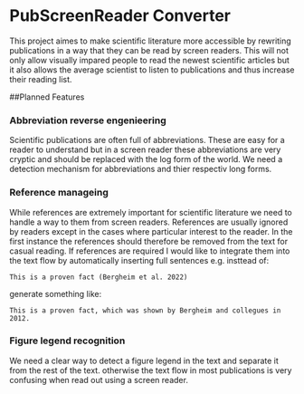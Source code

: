 # PubScreenReader Converter
This project aimes to make scientific literature more accessible by rewriting publications in a way that they can be read by screen readers. This will not only allow visually impared people to read the newest scientific articles but it also allows the average scientist to listen to publications and thus increase their reading list.

##Planned Features

### Abbreviation reverse engenieering
Scientific publications are often full of abbreviations. These are easy for a reader to understand but in a screen reader these abbreviations are very cryptic and should be replaced with the log form of the world.
We need a detection mechanism for abbreviations and thier respectiv long forms.

### Reference manageing
While references are extremely important for scientific literature we need to handle a way to them from screen readers. References are usually ignored by readers except in the cases where particular interest to the reader.
In the first instance the references should therefore be removed from the text for casual reading. 
If references are required I would like to integrate them into the text flow by automatically inserting full sentences e.g. insttead of:

`This is a proven fact (Bergheim et al. 2022)`

generate something like:

`This is a proven fact, which was shown by Bergheim and collegues in 2012.`

### Figure legend recognition
We need a clear way to detect a figure legend in the text and separate it from the rest of the text. otherwise the text flow in most publications is very confusing when read out using a screen reader.
